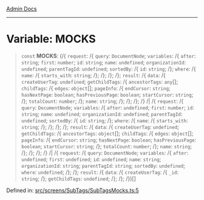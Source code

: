 [Admin Docs](/)

***

# Variable: MOCKS

> `const` **MOCKS**: (/{ `request`: /{ `query`: `DocumentNode`; `variables`: /{ `after`: `string`; `first`: `number`; `id`: `string`; `name`: `undefined`; `organizationId`: `undefined`; `parentTagId`: `undefined`; `sortedBy`: /{ `id`: `string`; /}; `where`: /{ `name`: /{ `starts_with`: `string`; /}; /}; /}; /}; `result`: /{ `data`: /{ `createUserTag`: `undefined`; `getChildTags`: /{ `ancestorTags`: `any`[]; `childTags`: /{ `edges`: `object`[]; `pageInfo`: /{ `endCursor`: `string`; `hasNextPage`: `boolean`; `hasPreviousPage`: `boolean`; `startCursor`: `string`; /}; `totalCount`: `number`; /}; `name`: `string`; /}; /}; /}; /} /| /{ `request`: /{ `query`: `DocumentNode`; `variables`: /{ `after`: `undefined`; `first`: `number`; `id`: `string`; `name`: `undefined`; `organizationId`: `undefined`; `parentTagId`: `undefined`; `sortedBy`: /{ `id`: `string`; /}; `where`: /{ `name`: /{ `starts_with`: `string`; /}; /}; /}; /}; `result`: /{ `data`: /{ `createUserTag`: `undefined`; `getChildTags`: /{ `ancestorTags`: `object`[]; `childTags`: /{ `edges`: `object`[]; `pageInfo`: /{ `endCursor`: `string`; `hasNextPage`: `boolean`; `hasPreviousPage`: `boolean`; `startCursor`: `string`; /}; `totalCount`: `number`; /}; `name`: `string`; /}; /}; /}; /} /| /{ `request`: /{ `query`: `DocumentNode`; `variables`: /{ `after`: `undefined`; `first`: `undefined`; `id`: `undefined`; `name`: `string`; `organizationId`: `string`; `parentTagId`: `string`; `sortedBy`: `undefined`; `where`: `undefined`; /}; /}; `result`: /{ `data`: /{ `createUserTag`: /{ `_id`: `string`; /}; `getChildTags`: `undefined`; /}; /}; /})[]

Defined in: [src/screens/SubTags/SubTagsMocks.ts:5](https://github.com/PalisadoesFoundation/talawa-admin/blob/main/src/screens/SubTags/SubTagsMocks.ts#L5)
